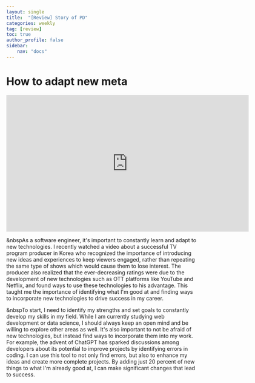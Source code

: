 ```yaml
---
layout: single
title:  "[Review] Story of PD"
categories: weekly
tag: [review]
toc: true
author_profile: false
sidebar:
    nav: "docs"
---
```


# How to adapt new meta

<iframe width="640" height="360" src="https://www.youtube.com/embed/lsEda2y4wWo" frameborder="0" allowfullscreen></iframe> <br>


&nbspAs a software engineer, it's important to constantly learn and adapt to new technologies. I recently watched a video about a successful TV program producer in Korea who recognized the importance of introducing new ideas and experiences to keep viewers engaged, rather than repeating the same type of shows which would cause them to lose interest. The producer also realized that the ever-decreasing ratings were due to the development of new technologies such as OTT platforms like YouTube and Netflix, and found ways to use these technologies to his advantage. This taught me the importance of identifying what I'm good at and finding ways to incorporate new technologies to drive success in my career. <br>

&nbspTo start, I need to identify my strengths and set goals to constantly develop my skills in my field. While I am currently studying web development or data science, I should always keep an open mind and be willing to explore other areas as well. It's also important to not be afraid of new technologies, but instead find ways to incorporate them into my work. For example, the advent of ChatGPT has sparked discussions among developers about its potential to improve projects by identifying errors in coding. I can use this tool to not only find errors, but also to enhance my ideas and create more complete projects. By adding just 20 percent of new things to what I'm already good at, I can make significant changes that lead to success.
